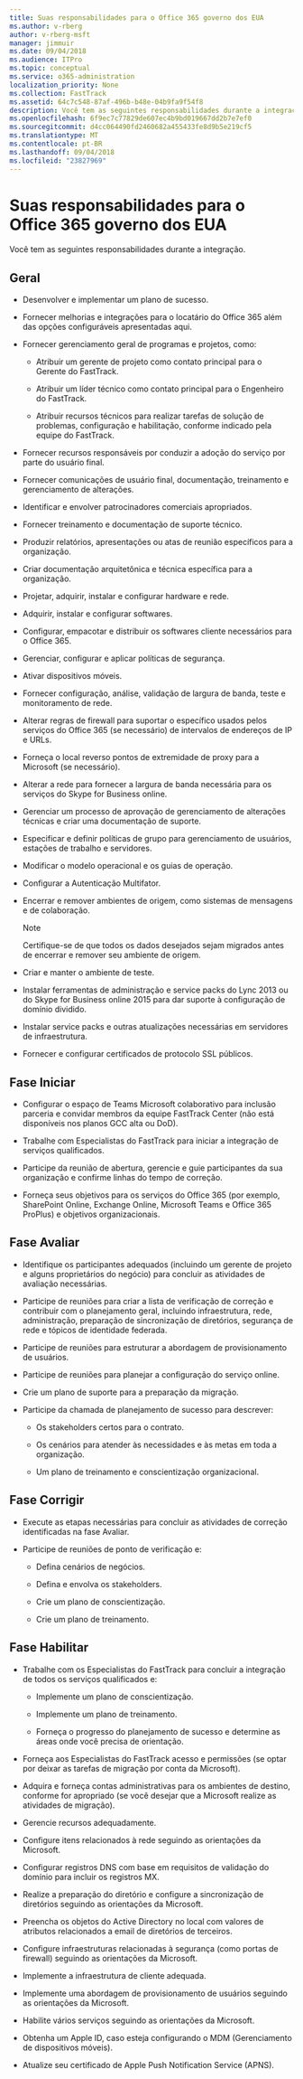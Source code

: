 ```yaml
---
title: Suas responsabilidades para o Office 365 governo dos EUA
ms.author: v-rberg
author: v-rberg-msft
manager: jimmuir
ms.date: 09/04/2018
ms.audience: ITPro
ms.topic: conceptual
ms.service: o365-administration
localization_priority: None
ms.collection: FastTrack
ms.assetid: 64c7c548-87af-496b-b48e-04b9fa9f54f8
description: Você tem as seguintes responsabilidades durante a integração.
ms.openlocfilehash: 6f9ec7c77829de607ec4b9bd019667dd2b7e7ef0
ms.sourcegitcommit: d4cc064490fd2460682a455433fe8d9b5e219cf5
ms.translationtype: MT
ms.contentlocale: pt-BR
ms.lasthandoff: 09/04/2018
ms.locfileid: "23827969"
---
```

# <a name="your-responsibilities-for-office-365-us-government"></a>Suas responsabilidades para o Office 365 governo dos EUA

Você tem as seguintes responsabilidades durante a integração.
  
## <a name="general"></a>Geral

- Desenvolver e implementar um plano de sucesso.
    
- Fornecer melhorias e integrações para o locatário do Office 365 além das opções configuráveis apresentadas aqui. 
    
- Fornecer gerenciamento geral de programas e projetos, como: 
    
  - Atribuir um gerente de projeto como contato principal para o Gerente do FastTrack.
    
  - Atribuir um líder técnico como contato principal para o Engenheiro do FastTrack.
    
  - Atribuir recursos técnicos para realizar tarefas de solução de problemas, configuração e habilitação, conforme indicado pela equipe do FastTrack. 
    
- Fornecer recursos responsáveis por conduzir a adoção do serviço por parte do usuário final.
    
- Fornecer comunicações de usuário final, documentação, treinamento e gerenciamento de alterações.
    
- Identificar e envolver patrocinadores comerciais apropriados. 
    
- Fornecer treinamento e documentação de suporte técnico. 
    
- Produzir relatórios, apresentações ou atas de reunião específicos para a organização. 
    
- Criar documentação arquitetônica e técnica específica para a organização. 
    
- Projetar, adquirir, instalar e configurar hardware e rede. 
    
- Adquirir, instalar e configurar softwares. 
    
- Configurar, empacotar e distribuir os softwares cliente necessários para o Office 365.
    
- Gerenciar, configurar e aplicar políticas de segurança.
    
- Ativar dispositivos móveis.
    
- Fornecer configuração, análise, validação de largura de banda, teste e monitoramento de rede. 

- Alterar regras de firewall para suportar o específico usados pelos serviços do Office 365 (se necessário) de intervalos de endereços de IP e URLs.

- Forneça o local reverso pontos de extremidade de proxy para a Microsoft (se necessário). 
    
- Alterar a rede para fornecer a largura de banda necessária para os serviços do Skype for Business online.
    
- Gerenciar um processo de aprovação de gerenciamento de alterações técnicas e criar uma documentação de suporte.
    
- Especificar e definir políticas de grupo para gerenciamento de usuários, estações de trabalho e servidores.
    
- Modificar o modelo operacional e os guias de operação.
    
- Configurar a Autenticação Multifator.
    
- Encerrar e remover ambientes de origem, como sistemas de mensagens e de colaboração. 
    
    > [!NOTE]
    > Certifique-se de que todos os dados desejados sejam migrados antes de encerrar e remover seu ambiente de origem. 
  
- Criar e manter o ambiente de teste.
    
- Instalar ferramentas de administração e service packs do Lync 2013 ou do Skype for Business online 2015 para dar suporte à configuração de domínio dividido.
    
- Instalar service packs e outras atualizações necessárias em servidores de infraestrutura. 
    
- Fornecer e configurar certificados de protocolo SSL públicos. 
    
## <a name="initiate-phase"></a>Fase Iniciar

- Configurar o espaço de Teams Microsoft colaborativo para inclusão parceria e convidar membros da equipe FastTrack Center (não está disponíveis nos planos GCC alta ou DoD).
    
- Trabalhe com Especialistas do FastTrack para iniciar a integração de serviços qualificados. 
    
- Participe da reunião de abertura, gerencie e guie participantes da sua organização e confirme linhas do tempo de correção.
    
- Forneça seus objetivos para os serviços do Office 365 (por exemplo, SharePoint Online, Exchange Online, Microsoft Teams e Office 365 ProPlus) e objetivos organizacionais.
    
## <a name="assess-phase"></a>Fase Avaliar

- Identifique os participantes adequados (incluindo um gerente de projeto e alguns proprietários do negócio) para concluir as atividades de avaliação necessárias. 
    
- Participe de reuniões para criar a lista de verificação de correção e contribuir com o planejamento geral, incluindo infraestrutura, rede, administração, preparação de sincronização de diretórios, segurança de rede e tópicos de identidade federada. 
    
- Participe de reuniões para estruturar a abordagem de provisionamento de usuários. 
    
- Participe de reuniões para planejar a configuração do serviço online. 
    
- Crie um plano de suporte para a preparação da migração. 
    
- Participe da chamada de planejamento de sucesso para descrever:
    
  - Os stakeholders certos para o contrato.
    
  - Os cenários para atender às necessidades e às metas em toda a organização.
    
  - Um plano de treinamento e conscientização organizacional.
    
## <a name="remediate-phase"></a>Fase Corrigir

- Execute as etapas necessárias para concluir as atividades de correção identificadas na fase Avaliar. 
    
- Participe de reuniões de ponto de verificação e: 
    
  - Defina cenários de negócios.
    
  - Defina e envolva os stakeholders.
    
  - Crie um plano de conscientização.
    
  - Crie um plano de treinamento.
    
## <a name="enable-phase"></a>Fase Habilitar

- Trabalhe com os Especialistas do FastTrack para concluir a integração de todos os serviços qualificados e:
    
  - Implemente um plano de conscientização.
    
  - Implemente um plano de treinamento.
    
  - Forneça o progresso do planejamento de sucesso e determine as áreas onde você precisa de orientação.
    
- Forneça aos Especialistas do FastTrack acesso e permissões (se optar por deixar as tarefas de migração por conta da Microsoft).
    
- Adquira e forneça contas administrativas para os ambientes de destino, conforme for apropriado (se você desejar que a Microsoft realize as atividades de migração).
    
- Gerencie recursos adequadamente. 
    
- Configure itens relacionados à rede seguindo as orientações da Microsoft.
    
- Configurar registros DNS com base em requisitos de validação do domínio para incluir os registros MX.
    
- Realize a preparação do diretório e configure a sincronização de diretórios seguindo as orientações da Microsoft.
    
- Preencha os objetos do Active Directory no local com valores de atributos relacionados a email de diretórios de terceiros.
    
- Configure infraestruturas relacionadas à segurança (como portas de firewall) seguindo as orientações da Microsoft.
    
- Implemente a infraestrutura de cliente adequada.
    
- Implemente uma abordagem de provisionamento de usuários seguindo as orientações da Microsoft.
    
- Habilite vários serviços seguindo as orientações da Microsoft.
    
- Obtenha um Apple ID, caso esteja configurando o MDM (Gerenciamento de dispositivos móveis).
    
- Atualize seu certificado de Apple Push Notification Service (APNS).
    

  

